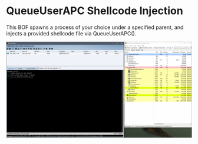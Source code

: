 # QueueUserAPC Shellcode Injection

This BOF spawns a process of your choice under a specified parent, and injects a provided shellcode file via QueueUserAPC().

![](queueuserapc_ppid.gif)
